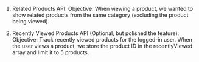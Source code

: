 1. Related Products API:
Objective: When viewing a product, we wanted to show related products from the same category (excluding the product being viewed).

2. Recently Viewed Products API (Optional, but polished the feature):
Objective: Track recently viewed products for the logged-in user. When the user views a product, we store the product ID in the recentlyViewed array and limit it to 5 products.